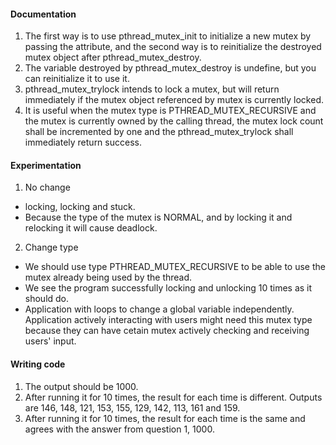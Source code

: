 #### Documentation

1. The first way is to use pthread_mutex_init to initialize a new mutex by passing the attribute, and the second way is to reinitialize the destroyed mutex object after pthread_mutex_destroy.
2. The variable destroyed by pthread_mutex_destroy is undefine, but you can reinitialize it to use it.
3. pthread_mutex_trylock intends to lock a mutex, but will return immediately if the mutex object referenced by mutex is currently locked.
4. It is useful when the mutex type is PTHREAD_MUTEX_RECURSIVE and the mutex is currently owned by the calling thread, the mutex lock count shall be incremented by one and the pthread_mutex_trylock shall immediately return success.

#### Experimentation

1. No change
* locking, locking and stuck. 
* Because the type of the mutex is NORMAL, and by locking it and relocking it will cause deadlock.
2. Change type
* We should use type PTHREAD_MUTEX_RECURSIVE to be able to use the mutex already being used by the thread.  
* We see the program successfully locking and unlocking 10 times as it should do.
* Application with loops to change a global variable independently. Application actively interacting with users might need this mutex type because they can have cetain mutex actively checking and receiving users' input.

#### Writing code

1. The output should be 1000.
2. After running it for 10 times, the result for each time is different. Outputs are 146, 148, 121, 153, 155, 129, 142, 113, 161 and 159.
3. After running it for 10 times, the result for each time is the same and agrees with the answer from question 1, 1000.
